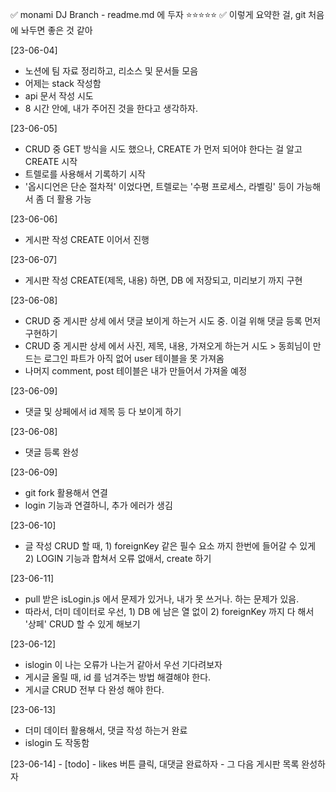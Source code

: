 ✅ monami DJ Branch - readme.md 에 두자 ⭐⭐⭐⭐⭐ 
✅ 이렇게 요약한 걸, git 처음에 놔두면 좋은 것 같아 

[23-06-04]
- 노션에 팀 자료 정리하고, 리소스 및 문서들 모음
- 어제는 stack 작성함
- api 문서 작성 시도
- 8 시간 안에, 내가 주어진 것을 한다고 생각하자. 

[23-06-05]
- CRUD 중 GET 방식을 시도 했으나, CREATE 가 먼저 되어야 한다는 걸 알고 CREATE 시작
- 트렐로를 사용해서 기록하기 시작
- '옵시디언은 단순 절차적' 이었다면, 트렐로는 '수평 프로세스, 라벨링' 등이 가능해서 좀 더 활용 가능 

[23-06-06]
- 게시판 작성 CREATE 이어서 진행

[23-06-07]
- 게시판 작성 CREATE(제목, 내용) 하면, DB 에 저장되고, 미리보기 까지 구현

[23-06-08]
- CRUD 중 게시판 상세 에서 댓글 보이게 하는거 시도 중. 이걸 위해 댓글 등록 먼저 구현하기 
- CRUD 중 게시판 상세 에서 사진, 제목, 내용, 가져오게 하는거 시도 > 동희님이 만드는 로그인 파트가 아직 없어 user 테이블을 못 가져옴 
- 나머지 comment, post 테이블은 내가 만들어서 가져올 예정

[23-06-09]
- 댓글 및 상페에서 id 제목 등 다 보이게 하기

[23-06-08]
- 댓글 등록 완성 

[23-06-09]
- git fork 활용해서 연결 
- login 기능과 연결하니, 추가 에러가 생김 

[23-06-10] 
- 글 작성 CRUD 할 때, 1) foreignKey 같은 필수 요소 까지 한번에 들어갈 수 있게 2) LOGIN 기능과 합쳐서 오류 없애서, create 하기 

[23-06-11]
- pull 받은 isLogin.js 에서 문제가 있거나, 내가 못 쓰거나. 하는 문제가 있음. 
- 따라서, 더미 데이터로 우선, 1) DB 에 남은 열 없이 2) foreignKey 까지 다 해서 '상페' CRUD 할 수 있게 해보기

[23-06-12]
- islogin 이 나는 오류가 나는거 같아서 우선 기다려보자 
- 게시글 올릴 때, id 를 넘겨주는 방법 해결해야 한다. 
- 게시글 CRUD 전부 다 완성 해야 한다. 

[23-06-13]
- 더미 데이터 활용해서, 댓글 작성 하는거 완료
- islogin 도 작동함

[23-06-14]
    - [todo]
        - likes 버튼 클릭, 대댓글 완료하자 
        - 그 다음 게시판 목록 완성하자 

